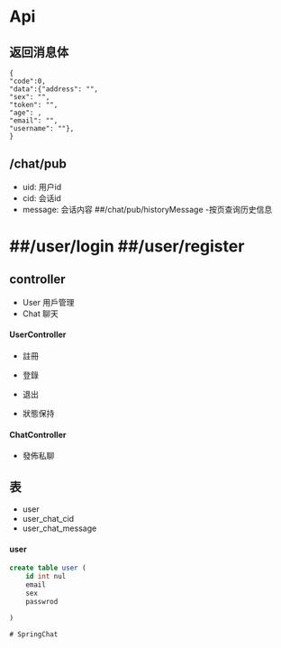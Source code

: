 

# Api
## 返回消息体
```
{
"code":0,
"data":{"address": "",
"sex": "",
"token": "",
"age": ,
"email": "",
"username": ""},
}
```


## /chat/pub
- uid: 用户id
- cid: 会话id
- message: 会话内容
##/chat/pub/historyMessage
-按页查询历史信息

##/user/login
##/user/register
=======





## controller
- User 用戶管理
- Chat 聊天

#### UserController
- 註冊
- 登錄
- 退出

- 狀態保持

#### ChatController
- 發佈私聊

## 表
- user
- user_chat_cid
- user_chat_message
#### user
```sql
create table user (
    id int nul
    email
    sex
    passwrod            
 
)

# SpringChat

